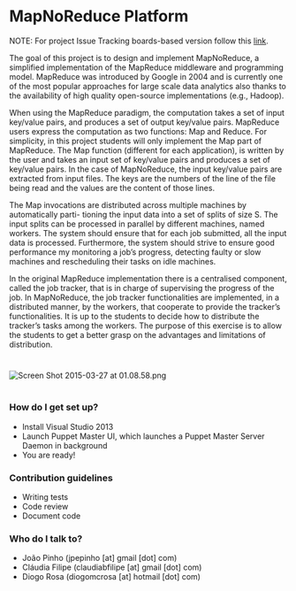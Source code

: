 # MapNoReduce Platform #

NOTE: For project Issue Tracking boards-based version follow this [link](http://www.bitbucketcards.com).

The goal of this project is to design and implement MapNoReduce, a simplified implementation of the MapReduce middleware and programming model. MapReduce was introduced by Google in 2004 and is currently one of the most popular approaches for large scale data analytics also thanks to the availability of high quality open-source implementations (e.g., Hadoop).

When using the MapReduce paradigm, the computation takes a set of input key/value pairs, and produces a set of output key/value pairs. MapReduce users express the computation as two functions: Map and Reduce. For simplicity, in this project students will only implement the Map part of MapReduce. The Map function (different for each application), is written by the user and takes an input set of key/value pairs and produces a set of key/value pairs. In the case of MapNoReduce, the input key/value pairs are extracted from input files. The keys are the numbers of the line of the file being read and the values are the content of those lines.

The Map invocations are distributed across multiple machines by automatically parti- tioning the input data into a set of splits of size S. The input splits can be processed in parallel by different machines, named workers. The system should ensure that for each job submitted, all the input data is processed. Furthermore, the system should strive to ensure good performance my monitoring a job’s progress, detecting faulty or slow machines and rescheduling their tasks on idle machines.

In the original MapReduce implementation there is a centralised component, called the job tracker, that is in charge of supervising the progress of the job. In MapNoReduce, the job tracker functionalities are implemented, in a distributed manner, by the workers, that cooperate to provide the tracker’s functionalities. It is up to the students to decide how to distribute the tracker’s tasks among the workers. The purpose of this exercise is to allow the students to get a better grasp on the advantages and limitations of distribution.
#
#
![Screen Shot 2015-03-27 at 01.08.58.png](https://bitbucket.org/repo/kAEL4r/images/718225642-Screen%20Shot%202015-03-27%20at%2001.08.58.png)
#
#
### How do I get set up? ###

* Install Visual Studio 2013
* Launch Puppet Master UI, which launches a Puppet Master Server Daemon in background
* You are ready!

### Contribution guidelines ###

* Writing tests
* Code review
* Document code

### Who do I talk to? ###

* João Pinho (jpepinho [at] gmail [dot] com)
* Cláudia Filipe (claudiabfilipe [at] gmail [dot] com)
* Diogo Rosa (diogomcrosa [at] hotmail [dot] com)